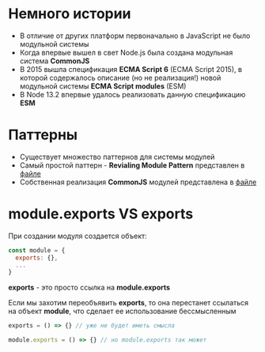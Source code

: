 # Немного истории

+ В отличие от других платформ первоначально в JavaScript не было модульной системы
+ Когда впервые вышел в свет Node.js была создана модульная система **CommonJS**
+ В 2015 вышла спецификация **ECMA Script 6** (ECMA Script 2015), в которой содержалось описание (но не реализация!) новой модульной системы **ECMA Script modules** (ESM)
+ В Node 13.2 впервые удалось реализовать данную спецификацию **ESM**

# Паттерны

+ Существует множество паттернов для системы модулей
+ Самый простой паттерн - **Revialing Module Pattern** представлен в [файле](1-revealing-module-pattern.js)
+ Собственная реализация **CommonJS** модулей представлена в [файле](2-my-require.js) 

# module.exports VS exports

При создании модуля создается объект:

```javascript
const module = {
  exports: {},
  ...
}
```

**exports** - это просто ссылка на **module.exports**

Если мы захотим переобъявить **exports**, то она перестанет ссылаться на объект **module**, что сделает ее использование бессмысленным

```javascript
exports = () => {} // уже не будет иметь смысла

module.exports = () => {} // но module.exports так может
```